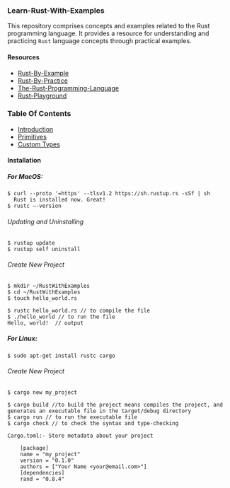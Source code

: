 ### Learn-Rust-With-Examples
This repository comprises concepts and examples related to the Rust programming language. It provides a resource for understanding and practicing `Rust` language concepts through practical examples.

#### Resources 
- [Rust-By-Example](https://doc.rust-lang.org/rust-by-example/index.html)
- [Rust-By-Practice](https://practice.rs/why-exercise.html)
- [The-Rust-Programming-Language](https://doc.rust-lang.org/book/title-page.html)
- [Rust-Playground](https://play.rust-lang.org/?version=stable&mode=debug&edition=2021)

### Table Of Contents
- [Introduction](https://github.com/jitendragangwar123/Learn-Rust-With-Examples/tree/main/Introduction)
- [Primitives]()
- [Custom Types]()



  
#### Installation
##### For MacOS:
```shell
$ curl --proto '=https' --tlsv1.2 https://sh.rustup.rs -sSf | sh
  Rust is installed now. Great!
$ rustc –-version
```
###### Updating and Uninstalling
```shell
$ rustup update
$ rustup self uninstall
```
###### Create New Project
```shell
$ mkdir ~/RustWithExamples
$ cd ~/RustWithExamples
$ touch hello_world.rs
```
```shell
$ rustc hello_world.rs // to compile the file
$ ./hello_world // to run the file
Hello, world!  // output
```
##### For Linux:
```shell
$ sudo apt-get install rustc cargo
```
###### Create New Project
```shell
$ cargo new my_project
```
```shell
$ cargo build //to build the project means compiles the project, and generates an executable file in the target/debug directory
$ cargo run // to run the executable file
$ cargo check // to check the syntax and type-checking
```
```shell
Cargo.toml:- Store metadata about your project

    [package]
    name = "my_project"
    version = "0.1.0"
    authors = ["Your Name <your@email.com>"]
    [dependencies]
    rand = "0.8.4"
```

